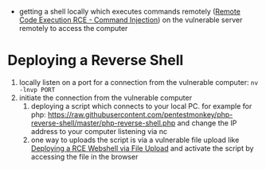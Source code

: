 - getting a shell locally which executes commands remotely ([Remote Code Execution RCE - Command Injection](Remote%20Code%20Execution%20RCE%20-%20Command%20Injection.md)) on the vulnerable server remotely to access the computer

# Deploying a Reverse Shell
1. locally listen on a port for a connection from the vulnerable computer: `nv -lnvp PORT`
2. initiate the connection from the vulnerable computer
	1. deploying a script which connects to your local PC. for example for php: https://raw.githubusercontent.com/pentestmonkey/php-reverse-shell/master/php-reverse-shell.php and change the IP address to your computer listening via nc
	2. one way to uploads the script is via a vulnerable file upload like [Deploying a RCE Webshell via File Upload](Remote%20Code%20Execution%20RCE%20-%20Command%20Injection.md#Deploying%20a%20RCE%20Webshell%20via%20File%20Upload) and activate the script by accessing the file in the browser